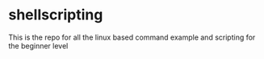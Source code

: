 # shellscripting

This is the repo for all the linux based command example and scripting for the beginner level 
